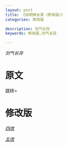 ```yaml
---
layout: post
title: 《琼明神女录（修改版）》
categories: 修改版

description: 剑气长存
keywords: 修改版,剑气长存

---
```


*剑气长存*

# 原文

跳转>



# 修改版

[*四改*](https://public.by.files.1drv.com/y4mzvQjqUPfgTW8e2z20V_q6YmjJEGTQmjKflQgwwyVAbLotcok6In8fgnCYuM_DfG7fbxKCqAX5gg2WHzNwBboS90VFejv2jRXuP4BwbuY_a9FkSTP3pdm9RaVjZ9UgDs88OXnEmhUcAkyOeOL4oGUZ4F5Q7uZiBWTmp7YtazOrYkfMlra6DRsL4LYpTj5bnsO-erOWZOI0sFypf58YWUfE9J9cCXaCNmkESiLleoK2Dv7bopo50ht8mnoJDtw4UQM)

[*五改*](https://public.by.files.1drv.com/y4mjfY6KMB5J0ywk2LwglJjCF2DNg7v6urUNmtcyhdx3gdv1kl-GgBe4murJprvUaWk0GXVep0hQYdcYfwi92AwHcpgFY8sAp0t4CsHWowKez4nk-HqNu-ow-ZWUBpJTzPHQfmwPuo2YxeFgu1f6JANizIlWrK3MUCShEN7YYCy9H2vaxxWRd69tPH9vtmOK4p0SiDmw7jK1ivvinIQp8JU11r5k3959z3bG7UhjtCTU0lFqo1cbpm1BmYrmBQ8XE5w)

